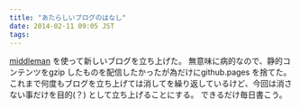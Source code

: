 ```yaml
---
title: "あたらしいブログのはなし"
date: 2014-02-11 09:05 JST
tags:
---
```


[middleman](http://middlemanapp.com/jp/) を使って新しいブログを立ち上げた。
無意味に病的なので、静的コンテンツをgzip したものを配信したかったが為だけにgithub.pages を捨てた。
これまで何度もブログを立ち上げては消してを繰り返しているけど、今回は消さない事だけを目的(？) として立ち上げることにする。
できるだけ毎日書こう。
